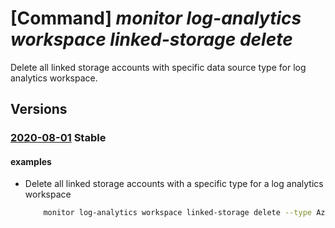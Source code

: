 # [Command] _monitor log-analytics workspace linked-storage delete_

Delete all linked storage accounts with specific data source type for log analytics workspace.

## Versions

### [2020-08-01](/Resources/mgmt-plane/L3N1YnNjcmlwdGlvbnMve30vcmVzb3VyY2Vncm91cHMve30vcHJvdmlkZXJzL21pY3Jvc29mdC5vcGVyYXRpb25hbGluc2lnaHRzL3dvcmtzcGFjZXMve30vbGlua2Vkc3RvcmFnZWFjY291bnRzL3t9/2020-08-01.xml) **Stable**

<!-- mgmt-plane /subscriptions/{}/resourcegroups/{}/providers/microsoft.operationalinsights/workspaces/{}/linkedstorageaccounts/{} 2020-08-01 -->

#### examples

- Delete all linked storage accounts with a specific type for a log analytics workspace
    ```bash
        monitor log-analytics workspace linked-storage delete --type AzureWatson -g MyResourceGroup --workspace-name MyWorkspace
    ```
